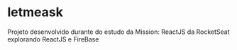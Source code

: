 # letmeask
Projeto desenvolvido durante do estudo da Mission: ReactJS da RocketSeat explorando ReactJS e FireBase
